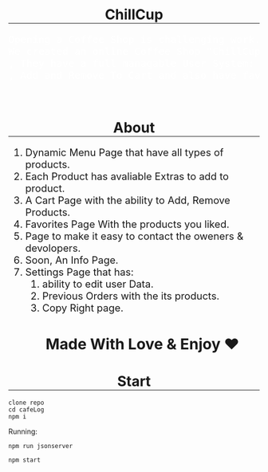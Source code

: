 <h1 align='center' style='border-bottom: 1px solid'>ChillCup</h1>
<pre style='color:white; font-size: 20px' >
Opening a Coffee Shop is challenging work. It can certainly sound like a novel idea.
We created an online Coffee Shop "ChillCup" to help people order using delivery
, They have a full managable User System: Login, Sign Up
, Add and Remove To Cart and also have favorites Section.
</pre>
<br/>
<h1 align='center' style='border-bottom: 1px solid'>About</h1>
<ol style='font-size: 20px'>
	<li>Dynamic Menu Page that have all types of products.</li>
	<li>Each Product has avaliable Extras to add to product.</li>
	<li>A Cart Page with the ability to Add, Remove Products.</li>
	<li>Favorites Page With the products you liked.</li>
	<li>Page to make it easy to contact the oweners & devolopers.</li>
	<li>Soon, An Info Page.</li>
	<li>Settings Page that has:
		<ol>
			<li>ability to edit user Data.</li>
			<li>Previous Orders with the its products.</li>
			<li>Copy Right page.</li>
		</ol>
	</li>
	<h2 align="center"> Made With Love & Enjoy ❤️</h2>
</ol>

<h1 align='center' style='border-bottom: 1px solid'>Start</h1>

```
clone repo
cd cafeLog
npm i
```

Running:

```
npm run jsonserver
```

```
npm start
```

